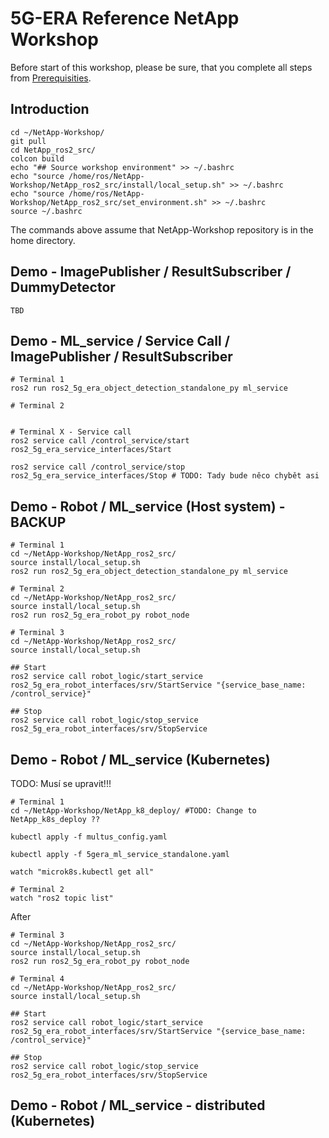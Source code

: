# 5G-ERA Reference NetApp Workshop

Before start of this workshop, please be sure, that you complete all steps from [Prerequisities](Documentation/0_Prerequisites.md).

## Introduction
```
cd ~/NetApp-Workshop/
git pull
cd NetApp_ros2_src/
colcon build
echo "## Source workshop environment" >> ~/.bashrc
echo "source /home/ros/NetApp-Workshop/NetApp_ros2_src/install/local_setup.sh" >> ~/.bashrc
echo "source /home/ros/NetApp-Workshop/NetApp_ros2_src/set_environment.sh" >> ~/.bashrc
source ~/.bashrc
```

The commands above assume that NetApp-Workshop repository is in the home directory.

## Demo - ImagePublisher / ResultSubscriber / DummyDetector
```
TBD
```

## Demo - ML_service / Service Call / ImagePublisher / ResultSubscriber
```
# Terminal 1
ros2 run ros2_5g_era_object_detection_standalone_py ml_service

# Terminal 2


# Terminal X - Service call
ros2 service call /control_service/start ros2_5g_era_service_interfaces/Start 

ros2 service call /control_service/stop ros2_5g_era_service_interfaces/Stop # TODO: Tady bude něco chybět asi
```

## Demo - Robot / ML_service (Host system) - BACKUP
```
# Terminal 1
cd ~/NetApp-Workshop/NetApp_ros2_src/
source install/local_setup.sh
ros2 run ros2_5g_era_object_detection_standalone_py ml_service

# Terminal 2
cd ~/NetApp-Workshop/NetApp_ros2_src/
source install/local_setup.sh
ros2 run ros2_5g_era_robot_py robot_node

# Terminal 3
cd ~/NetApp-Workshop/NetApp_ros2_src/
source install/local_setup.sh

## Start 
ros2 service call robot_logic/start_service ros2_5g_era_robot_interfaces/srv/StartService "{service_base_name: /control_service}"

## Stop
ros2 service call robot_logic/stop_service ros2_5g_era_robot_interfaces/srv/StopService
```



## Demo - Robot / ML_service (Kubernetes)
TODO: Musí se upravit!!!
```
# Terminal 1
cd ~/NetApp-Workshop/NetApp_k8_deploy/ #TODO: Change to NetApp_k8s_deploy ??

kubectl apply -f multus_config.yaml

kubectl apply -f 5gera_ml_service_standalone.yaml

watch "microk8s.kubectl get all"
```

```
# Terminal 2
watch "ros2 topic list"
```

After 
```
# Terminal 3
cd ~/NetApp-Workshop/NetApp_ros2_src/
source install/local_setup.sh
ros2 run ros2_5g_era_robot_py robot_node

# Terminal 4
cd ~/NetApp-Workshop/NetApp_ros2_src/
source install/local_setup.sh

## Start 
ros2 service call robot_logic/start_service ros2_5g_era_robot_interfaces/srv/StartService "{service_base_name: /control_service}"

## Stop
ros2 service call robot_logic/stop_service ros2_5g_era_robot_interfaces/srv/StopService
```

## Demo - Robot / ML_service - distributed (Kubernetes)
